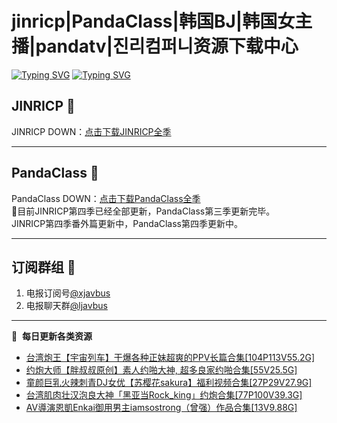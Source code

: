 # jinricp|PandaClass|韩国BJ|韩国女主播|pandatv|진리컴퍼니资源下载中心   
[![Typing SVG](https://readme-typing-svg.herokuapp.com?font=Fira+Code&pause=1000&center=true&vCenter=true&random=true&width=435&lines=所有链接都需要翻墙访问)](https://jinri-cp.neocities.org/free.html)
[![Typing SVG](https://readme-typing-svg.herokuapp.com?font=Fira+Code&pause=1000&center=true&vCenter=true&random=true&width=435&lines=点击进入福利资源下载中心)](https://pandaclass.neocities.org/)
## JINRICP 👋   
JINRICP DOWN：[点击下载JINRICP全季](https://mypikpak.com/s/VODz7HXQoqcX0UrvaXfDtFoPo1)
****
## PandaClass 💯   
PandaClass DOWN：[点击下载PandaClass全季](https://mypikpak.com/s/VOKOTZkoEnkyvCnELVSquM97o1)   
💞目前JINRICP第四季已经全部更新，PandaClass第三季更新完毕。   
JINRICP第四季番外篇更新中，PandaClass第四季更新中。
****
## 订阅群组 🔞
1. 电报订阅号[@xjavbus](https://t.me/xjavbus)
2. 电报聊天群[@ljavbus](https://t.me/ljavbus)
**** 
📕 &nbsp;**每日更新各类资源**
<!-- BLOG-POST-LIST:START -->
- [台湾炮王【宇宙列车】干爆各种正妹超爽的PPV长篇合集[104P113V55.2G]](https://fuli.rulel.com/365.html)
- [约炮大师【胖叔叔原创】素人约啪大神, 超多良家约啪合集[55V25.5G]](https://fuli.rulel.com/364.html)
- [童颜巨乳火辣刺青DJ女优【苏樱花sakura】福利视频合集[27P29V27.9G]](https://fuli.rulel.com/363.html)
- [台湾肌肉壮汉泡良大神「黑亚当Rock_king」约炮合集[77P100V39.3G]](https://fuli.rulel.com/362.html)
- [AV導演恩凱Enkai御用男主iamsostrong（曾强）作品合集[13V9.88G]](https://fuli.rulel.com/361.html)
<!-- BLOG-POST-LIST:END -->
